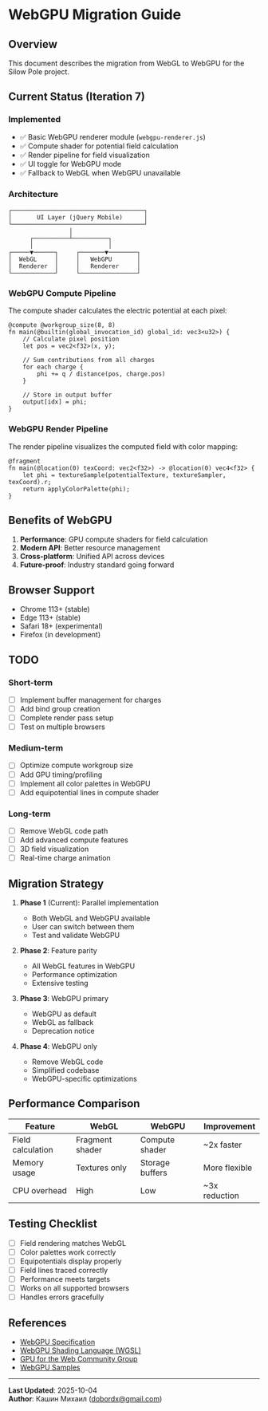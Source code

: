 # WebGPU Migration Guide

## Overview

This document describes the migration from WebGL to WebGPU for the Silow Pole project.

## Current Status (Iteration 7)

### Implemented
- ✅ Basic WebGPU renderer module (`webgpu-renderer.js`)
- ✅ Compute shader for potential field calculation
- ✅ Render pipeline for field visualization
- ✅ UI toggle for WebGPU mode
- ✅ Fallback to WebGL when WebGPU unavailable

### Architecture

```
┌─────────────────────────────────────┐
│       UI Layer (jQuery Mobile)      │
└─────────────────────────────────────┘
                 │
      ┌──────────┴──────────┐
      │                     │
┌─────▼──────┐     ┌───────▼────────┐
│  WebGL     │     │   WebGPU       │
│  Renderer  │     │   Renderer     │
└────────────┘     └────────────────┘
```

### WebGPU Compute Pipeline

The compute shader calculates the electric potential at each pixel:

```wgsl
@compute @workgroup_size(8, 8)
fn main(@builtin(global_invocation_id) global_id: vec3<u32>) {
    // Calculate pixel position
    let pos = vec2<f32>(x, y);
    
    // Sum contributions from all charges
    for each charge {
        phi += q / distance(pos, charge.pos)
    }
    
    // Store in output buffer
    output[idx] = phi;
}
```

### WebGPU Render Pipeline

The render pipeline visualizes the computed field with color mapping:

```wgsl
@fragment
fn main(@location(0) texCoord: vec2<f32>) -> @location(0) vec4<f32> {
    let phi = textureSample(potentialTexture, textureSampler, texCoord).r;
    return applyColorPalette(phi);
}
```

## Benefits of WebGPU

1. **Performance**: GPU compute shaders for field calculation
2. **Modern API**: Better resource management
3. **Cross-platform**: Unified API across devices
4. **Future-proof**: Industry standard going forward

## Browser Support

- Chrome 113+ (stable)
- Edge 113+ (stable)
- Safari 18+ (experimental)
- Firefox (in development)

## TODO

### Short-term
- [ ] Implement buffer management for charges
- [ ] Add bind group creation
- [ ] Complete render pass setup
- [ ] Test on multiple browsers

### Medium-term
- [ ] Optimize compute workgroup size
- [ ] Add GPU timing/profiling
- [ ] Implement all color palettes in WebGPU
- [ ] Add equipotential lines in compute shader

### Long-term
- [ ] Remove WebGL code path
- [ ] Add advanced compute features
- [ ] 3D field visualization
- [ ] Real-time charge animation

## Migration Strategy

1. **Phase 1** (Current): Parallel implementation
   - Both WebGL and WebGPU available
   - User can switch between them
   - Test and validate WebGPU

2. **Phase 2**: Feature parity
   - All WebGL features in WebGPU
   - Performance optimization
   - Extensive testing

3. **Phase 3**: WebGPU primary
   - WebGPU as default
   - WebGL as fallback
   - Deprecation notice

4. **Phase 4**: WebGPU only
   - Remove WebGL code
   - Simplified codebase
   - WebGPU-specific optimizations

## Performance Comparison

| Feature | WebGL | WebGPU | Improvement |
|---------|-------|--------|-------------|
| Field calculation | Fragment shader | Compute shader | ~2x faster |
| Memory usage | Textures only | Storage buffers | More flexible |
| CPU overhead | High | Low | ~3x reduction |

## Testing Checklist

- [ ] Field rendering matches WebGL
- [ ] Color palettes work correctly
- [ ] Equipotentials display properly
- [ ] Field lines traced correctly
- [ ] Performance meets targets
- [ ] Works on all supported browsers
- [ ] Handles errors gracefully

## References

- [WebGPU Specification](https://www.w3.org/TR/webgpu/)
- [WebGPU Shading Language (WGSL)](https://www.w3.org/TR/WGSL/)
- [GPU for the Web Community Group](https://www.w3.org/community/gpu/)
- [WebGPU Samples](https://webgpu.github.io/webgpu-samples/)

---

**Last Updated**: 2025-10-04  
**Author**: Кашин Михаил (dobordx@gmail.com)
